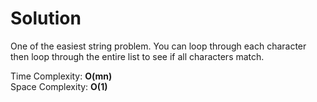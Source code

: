 # Solution

One of the easiest string problem. You can loop through each character then loop through the entire list to see if all characters match.

Time Complexity: **O(mn)**\
Space Complexity: **O(1)**
